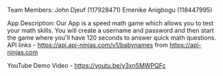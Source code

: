 Team Members: 
   John Djeuf (117928471)
   Emenike Anigbogu (118447995)

App Description:
  Our App is a speed math game which allows you to test your math skills. 
  You will create a username and password and then start the game where you'll have 120 seconds to answer quick math questions.
API links - 
  https://api.api-ninjas.com/v1/babynames from https://api-ninjas.com
  
YouTube Demo Video - https://youtu.be/y3xn5MWPQFc
